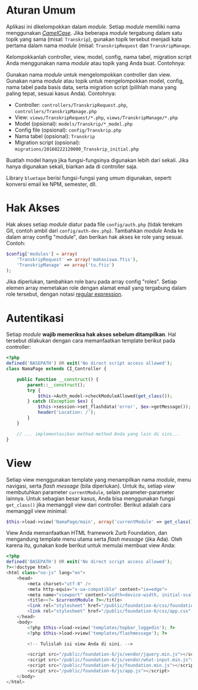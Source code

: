 # Aturan Umum

Aplikasi ini dikelompokkan dalam _module_. Setiap _module_ memiliki nama menggunakan [_CamelCase_](https://en.wikipedia.org/wiki/CamelCase). Jika beberapa _module_ tergabung dalam satu topik yang sama (misal: `Transkrip`), gunakan topik tersebut menjadi kata pertama dalam nama _module_ (misal: `TranskripRequest` dan `TranskripManage`.

Kelompokkanlah controller, view, model, config, nama tabel, migration script Anda menggunakan nama _module_ atau topik yang Anda buat. Contohnya:

Gunakan nama _module_ untuk mengelompokkan controller dan view. Gunakan nama _module_ atau topik untuk mengelompokkan model, config, nama tabel pada basis data, serta migration script (pilihlah mana yang paling tepat, sesuai kasus Anda). Contohnya:

* Controller: `controllers/TranskripRequest.php`, `controllers/TranskripManage.php`
* View: `views/TranskripRequest/*.php`, `views/TranskripManage/*.php`
* Model (opsional): `models/Transkrip/*_model.php`
* Config file (opsional): `config/Transkrip.php`
* Nama tabel (opsional): `Transkrip`
* Migration script (opsional): `migrations/20160222120000_Transkrip_initial.php`

Buatlah model hanya jika fungsi-fungsinya digunakan lebih dari sekali. Jika hanya digunakan sekali, biarkan ada di controller saja.

Library `bluetape` berisi fungsi-fungsi yang umum digunakan, seperti konversi email ke NPM, semester, dll.

# Hak Akses

Hak akses setiap _module_ diatur pada file `config/auth.php` (tidak terekam Git, contoh ambil dari `config/auth-dev.php`). Tambahkan _module_ Anda ke dalam array config "module", dan berikan hak akses ke role yang sesuai. Contoh:

```php
$config['modules'] = array(
    'TranskripRequest' => array('mahasiswa.ftis'),
    'TranskripManage' => array('tu.ftis')
);
```

Jika diperlukan, tambahkan role baru pada array config "roles". Setiap elemen array memetakan role dengan alamat email yang tergabung dalam role tersebut, dengan notasi [regular expression](http://php.net/manual/en/reference.pcre.pattern.syntax.php).

# Autentikasi

Setiap _module_ **wajib memeriksa hak akses sebelum ditampilkan**. Hal tersebut dilakukan dengan cara memanfaatkan template berikut pada controller:

```php
<?php
defined('BASEPATH') OR exit('No direct script access allowed');
class NamaPage extends CI_Controller {

    public function __construct() {
        parent::__construct();
        try {
            $this->Auth_model->checkModuleAllowed(get_class());
        } catch (Exception $ex) {
            $this->session->set_flashdata('error', $ex->getMessage());
            header('Location: /');
        }
    }

    // ... implementasikan method-method Anda yang lain di sini...
}
```

# View

Setiap view menggunakan template yang menampilkan nama _module_, menu navigasi, serta _flash message_ (bila diperlukan). Untuk itu, setiap _view_ membutuhkan parameter `currentModule`, selain parameter-parameter lainnya. Untuk sebagian besar kasus, Anda bisa menggunakan fungsi `get_class()` jika memanggil view dari controller. Berikut adalah cara memanggil view minimal:

```php
$this->load->view('NamaPage/main', array('currentModule' => get_class()));
```

View Anda memanfaatkan HTML framework Zurb Foundation, dan mengandung template menu utama serta _flash message_ (jika Ada). Oleh karena itu, gunakan kode berikut untuk memulai membuat view Anda:

```php
<?php
defined('BASEPATH') OR exit('No direct script access allowed');
?><!doctype html>
<html class="no-js" lang="en">
    <head>
        <meta charset="utf-8" />
        <meta http-equiv="x-ua-compatible" content="ie=edge">
        <meta name="viewport" content="width=device-width, initial-scale=1.0" />
        <title><?= $currentModule ?></title>
        <link rel="stylesheet" href="/public/foundation-6/css/foundation.css" />
        <link rel="stylesheet" href="/public/foundation-6/css/app.css" />
    </head>
    <body>
        <?php $this->load->view('templates/topbar_loggedin'); ?>
        <?php $this->load->view('templates/flashmessage'); ?>

        <!-- Tulislah isi view Anda di sini. -->

        <script src="/public/foundation-6/js/vendor/jquery.min.js"></script>
        <script src="/public/foundation-6/js/vendor/what-input.min.js"></script>
        <script src="/public/foundation-6/js/foundation.min.js"></script>
        <script src="/public/foundation-6/js/app.js"></script>
    </body>
</html>
```